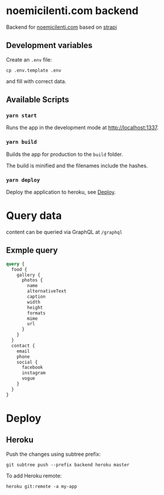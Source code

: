 # noemicilenti.com backend

Backend for [noemicilenti.com](https://noemicilenti.com) based on [strapi](https://strapi.io/)

## Development variables

Create an `.env` file:
```console
cp .env.template .env
```

and fill with correct data.

## Available Scripts

### `yarn start`

Runs the app in the development mode at [http://localhost:1337](http://localhost:1337).

### `yarn build`

Builds the app for production to the `build` folder.

The build is minified and the filenames include the hashes.

### `yarn deploy`

Deploy the application to heroku, see [Deploy](#Deploy).

# Query data

content can be queried via GraphQL at `/graphql`

## Exmple query

```graphql
query {
  food {
    gallery {
      photos {
        name
        alternativeText
        caption
        width
        height
        formats
        mime
        url
      }
    }
  }
  contact {
    email
    phone
    social {
      facebook
      instagram
      vogue
    }
  }
}
```

# Deploy

## Heroku

Push the changes using subtree prefix:
```console
git subtree push --prefix backend heroku master
```

To add Heroku remote:
```console
heroku git:remote -a my-app
```

